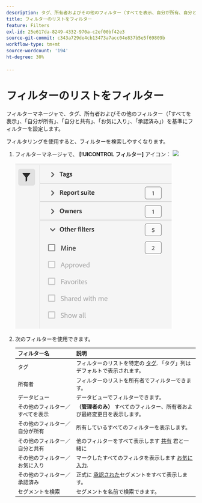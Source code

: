 ```yaml
---
description: タグ、所有者およびその他のフィルター（すべてを表示、自分が所有、自分と共有、お気に入り、承認済み）でフィルタリングします。
title: フィルターのリストをフィルター
feature: Filters
exl-id: 25e617da-8249-4332-970a-c2ef00bf42e3
source-git-commit: c343a729de4cb13473a7acc04e837b5e5f69809b
workflow-type: tm+mt
source-wordcount: '194'
ht-degree: 30%

---
```


# フィルターのリストをフィルター

フィルターマネージャで、タグ、所有者およびその他のフィルター（「すべてを表示」、「自分が所有」、「自分と共有」、「お気に入り」、「承認済み」）を基準にフィルターを設定します。

フィルタリングを使用すると、フィルターを検索しやすくなります。

1. フィルターマネージャで、 **[!UICONTROL フィルター]** アイコン：  ![](https://spectrum.adobe.com/static/icons/workflow_18/Smock_Filter_18_N.svg)

   ![フィルターアイコンと使用可能なフィルターを表示するフィルターマネージャ](assets/filtering.png)

2. 次のフィルターを使用できます。

   | フィルター名 | 説明 |
   |---|---|
   | タグ | フィルターのリストを特定の [タグ](/help/components/filters/filters-tag.md). 「タグ」列はデフォルトで表示されます。 |
   | 所有者 | フィルターのリストを所有者でフィルターできます。 |
   | データビュー | データビューでフィルターできます。 |
   | その他のフィルター／すべてを表示 | **（管理者のみ）** すべてのフィルター、所有者および最終変更日を表示します。 |
   | その他のフィルター／自分が所有 | 所有しているすべてのフィルターを表示します。 |
   | その他のフィルター／自分と共有 | 他のフィルターをすべて表示します [共有](/help/components/filters/filters-share.md) 君と一緒に |
   | その他のフィルター／お気に入り | マークしたすべてのフィルタを表示します [お気に入力](/help/components/filters/filters-favorite.md). |
   | その他のフィルター／承認済み | 正式に        [承認された](/help/components/filters/filters-approve.md)セグメントをすべて表示します。 |
   | セグメントを検索 | セグメントを名前で検索できます。 |
